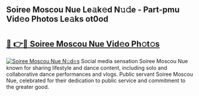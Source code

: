 ## Soiree Moscou Nue Le𝚊k𝚎d N𝚞𝚍e - Part-pmu Vid𝚎o Photos Le𝚊ks ot0od

# <h2><a href="http://fb02fkd.evod.top/?m=Soiree+Moscou+Nue">🔗 👉🔴 Soiree Moscou Nue Vid𝚎o Ph𝚘t𝚘s</a></h2>

[![Soiree Moscou Nue N𝚞d𝚎s](https://i.imgur.com/8V9OHl7.gif)](http://fb02fkd.evod.top/?m=Soiree+Moscou+Nue)
Social media sensation Soiree Moscou Nue known for sharing lifestyle and dance content, including solo and collaborative dance performances and vlogs. Public servant Soiree Moscou Nue, celebrated for their dedication to public service and commitment to the greater good. 
